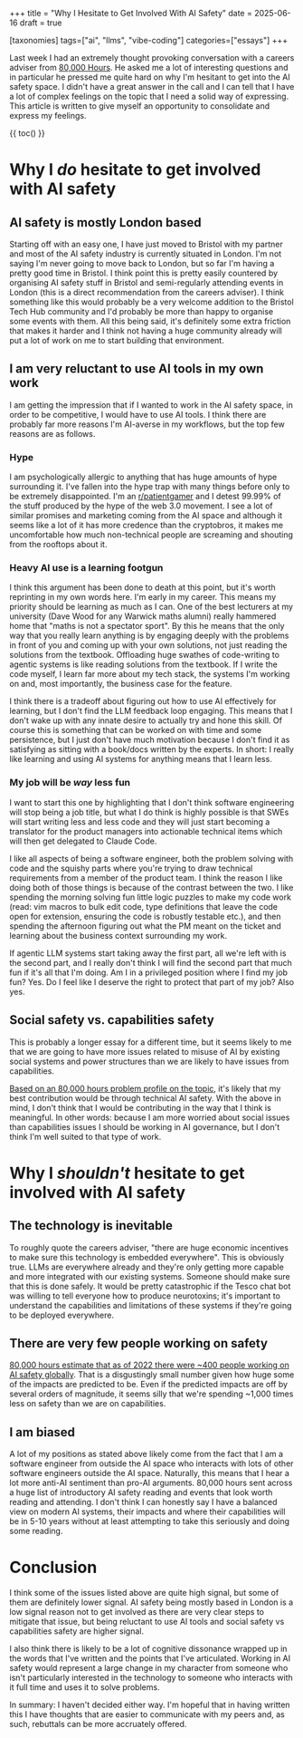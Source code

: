 +++
title = "Why I Hesitate to Get Involved With AI Safety"
date = 2025-06-16
draft = true

[taxonomies]
tags=["ai", "llms", "vibe-coding"]
categories=["essays"] 
+++

Last week I had an extremely thought provoking conversation with a careers adviser from
[80,000 Hours](https://80000hours.org/). He asked me a lot of interesting questions and
in particular he pressed me quite hard on why I'm hesitant to get into the AI safety
space. I didn't have a great answer in the call and I can tell that I have a lot of
complex feelings on the topic that I need a solid way of expressing. This article is
written to give myself an opportunity to consolidate and express my feelings.

{{ toc() }}

# Why I *do* hesitate to get involved with AI safety

## AI safety is mostly London based

Starting off with an easy one, I have just moved to Bristol with my partner and most of
the AI safety industry is currently situated in London. I'm not saying I'm never going
to move back to London, but so far I'm having a pretty good time in Bristol. I think
point this is pretty easily countered by organising AI safety stuff in Bristol and
semi-regularly attending events in London (this is a direct recommendation from the
careers adviser). I think something like this would probably be a very welcome addition
to the Bristol Tech Hub community and I'd probably be more than happy to organise some
events with them. All this being said, it's definitely some extra friction that makes it
harder and I think not having a huge community already will put a lot of work on me to
start building that environment.

## I am very reluctant to use AI tools in my own work

I am getting the impression that if I wanted to work in the AI safety space, in order to
be competitive, I would have to use AI tools. I think there are probably far more
reasons I'm AI-averse in my workflows, but the top few reasons are as follows.

### Hype

I am psychologically allergic to anything that has huge amounts of hype surrounding it.
I've fallen into the hype trap with many things before only to be extremely
disappointed. I'm an [r/patientgamer](https://www.reddit.com/r/patientgamers/about/) and
I detest 99.99% of the stuff produced by the hype of the web 3.0 movement. I see a lot
of similar promises and marketing coming from the AI space and although it seems like a
lot of it has more credence than the cryptobros, it makes me uncomfortable how much
non-technical people are screaming and shouting from the rooftops about it.

### Heavy AI use is a learning footgun

I think this argument has been done to death at this point, but it's worth reprinting in
my own words here. I'm early in my career. This means my priority should be learning as
much as I can. One of the best lecturers at my university (Dave Wood for any Warwick
maths alumni) really hammered home that "maths is not a spectator sport". By this he
means that the only way that you really learn anything is by engaging deeply with the
problems in front of you and coming up with your own solutions, not just reading the
solutions from the textbook. Offloading huge swathes of code-writing to agentic systems
is like reading solutions from the textbook. If I write the code myself, I learn far
more about my tech stack, the systems I'm working on and, most importantly, the business
case for the feature.

I think there is a tradeoff about figuring out how to use AI effectively for learning,
but I don't find the LLM feedback loop engaging. This means that I don't wake up with
any innate desire to actually try and hone this skill. Of course this is something that
can be worked on with time and some persistence, but I just don't have much motivation
because I don't find it as satisfying as sitting with a book/docs written by the
experts. In short: I really like learning and using AI systems for anything means that I
learn less.

### My job will be *way* less fun

I want to start this one by highlighting that I don't think software engineering will
stop being a job title, but what I do think is highly possible is that SWEs will start
writing less and less code and they will just start becoming a translator for the
product managers into actionable technical items which will then get delegated to Claude
Code.

I like all aspects of being a software engineer, both the problem solving with code and
the squishy parts where you're trying to draw technical requirements from a member of
the product team. I think the reason I like doing both of those things is because of
the contrast between the two. I like spending the morning solving fun little logic
puzzles to make my code work (read: vim macros to bulk edit code, type definitions that
leave the code open for extension, ensuring the code is robustly testable etc.), and
then spending the afternoon figuring out what the PM meant on the ticket and learning
about the business context surrounding my work.

If agentic LLM systems start taking away the first part, all we're left with is the
second part, and I really don't think I will find the second part that much fun if it's
all that I'm doing. Am I in a privileged position where I find my job fun? Yes. Do I
feel like I deserve the right to protect that part of my job? Also yes.

## Social safety vs. capabilities safety 

This is probably a longer essay for a different time, but it seems
likely to me that we are going to have more issues related to misuse of AI by existing
social systems and power structures than we are likely to have issues from capabilities.

[Based on an 80,000 hours problem profile on the
topic](https://80000hours.org/problem-profiles/artificial-intelligence/#what-can-you-do-concretely-to-help),
it's likely that my best contribution would be through technical AI safety. With the
above in mind, I don't think that I would be contributing in the way that I think is
meaningful. In other words: because I am more worried about social issues than
capabilities issues I should be working in AI governance, but I don't think I'm well
suited to that type of work.

# Why I *shouldn't* hesitate to get involved with AI safety

## The technology is inevitable

To roughly quote the careers adviser, "there are huge economic incentives to make sure
this technology is embedded everywhere". This is obviously true. LLMs are everywhere
already and they're only getting more capable and more integrated with our existing
systems. Someone should make sure that this is done safely. It would be pretty
catastrophic if the Tesco chat bot was willing to tell everyone how to produce
neurotoxins; it's important to understand the capabilities and limitations of these
systems if they're going to be deployed everywhere.

## There are very few people working on safety

[80,000 hours estimate that as of 2022 there were ~400 people working on AI
safety globally](https://archive.is/3Xumj). That is a disgustingly small number
given how huge some of the impacts are predicted to be. Even if the predicted impacts
are off by several orders of magnitude, it seems silly that we're spending ~1,000 times
less on safety than we are on capabilities.

## I am biased

A lot of my positions as stated above likely come from the fact that I am a software
engineer from outside the AI space who interacts with lots of other software engineers
outside the AI space. Naturally, this means that I hear a lot more anti-AI sentiment
than pro-AI arguments. 80,000 hours sent across a huge list of introductory AI safety
reading and events that look worth reading and attending. I don't think I can honestly
say I have a balanced view on modern AI systems, their impacts and where their
capabilities will be in 5-10 years without at least attempting to take this seriously
and doing some reading.

# Conclusion

I think some of the issues listed above are quite high signal, but some of
them are definitely lower signal. AI safety being mostly based in London is a low signal
reason not to get involved as there are very clear steps to mitigate that issue, but
being reluctant to use AI tools and social safety vs capabilities safety are higher
signal.

I also think there is likely to be a lot of cognitive dissonance wrapped up in the words
that I've written and the points that I've articulated. Working in AI safety would
represent a large change in my character from someone who isn't particularly interested
in the technology to someone who interacts with it full time and uses it to solve
problems.

In summary: I haven't decided either way. I'm hopeful that in having written this I have
thoughts that are easier to communicate with my peers and, as such, rebuttals can be
more accruately offered.
